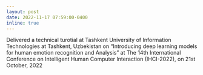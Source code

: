 ```yaml
---
layout: post
date: 2022-11-17 07:59:00-0400
inline: true
---
```


Delivered a technical turotial at Tashkent University of Information Technologies at Tashkent, Uzbekistan on  “Introducing deep learning models for human emotion recognition and Analysis” at The 14th International Conference on Intelligent Human Computer Interaction (IHCI-2022), on 21st October, 2022 
